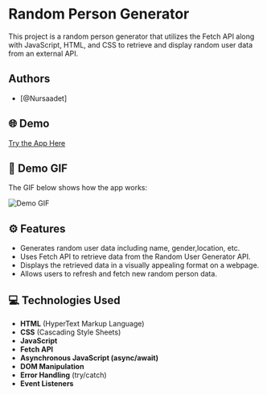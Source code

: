 # Random Person Generator

This project is a random person generator that utilizes the Fetch API along with JavaScript, HTML, and CSS to retrieve and display random user data from an external API.


## Authors

- [@Nursaadet]


## 🌐 Demo

[Try the App Here](https://nursaadet.github.io/random-person-genarator/)

## 📸 Demo GIF

The GIF below shows how the app works:

![Demo GIF](assets/randomUser.gif)

## ⚙️ Features

- Generates random user data including name, gender,location, etc.
- Uses Fetch API to retrieve data from the Random User Generator API.
- Displays the retrieved data in a visually appealing format on a webpage.
- Allows users to refresh and fetch new random person data.

## 💻 Technologies Used

- **HTML** (HyperText Markup Language)
- **CSS** (Cascading Style Sheets)
- **JavaScript**
- **Fetch API**
- **Asynchronous JavaScript (async/await)**
- **DOM Manipulation**
- **Error Handling** (try/catch)
- **Event Listeners**